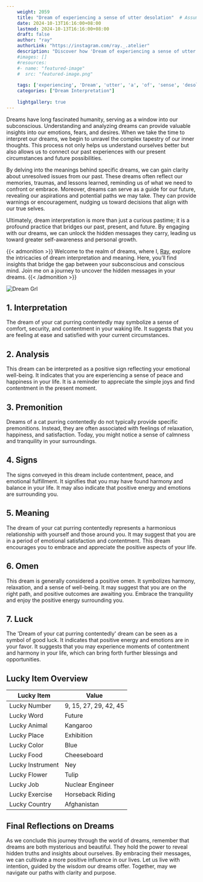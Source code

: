 ```yaml
---
    weight: 2059
    title: "Dream of experiencing a sense of utter desolation"  # Assuming 'title' column exists
    date: 2024-10-13T16:16:00+08:00
    lastmod: 2024-10-13T16:16:00+08:00
    draft: false
    author: "ray"
    authorLink: "https://instagram.com/ray._.atelier"
    description: "Discover how 'Dream of experiencing a sense of utter desolation' can interpret your future and uncover its significant meanings in your life."
    #images: []
    #resources:
    #- name: "featured-image"
    #  src: "featured-image.png"
    
    tags: ['experiencing', 'Dream', 'utter', 'a', 'of', 'sense', 'desolation']
    categories: ["Dream Interpretation"]
    
    lightgallery: true
---
```

    
Dreams have long fascinated humanity, serving as a window into our subconscious. Understanding and analyzing dreams can provide valuable insights into our emotions, fears, and desires. When we take the time to interpret our dreams, we begin to unravel the complex tapestry of our inner thoughts. This process not only helps us understand ourselves better but also allows us to connect our past experiences with our present circumstances and future possibilities.

By delving into the meanings behind specific dreams, we can gain clarity about unresolved issues from our past. These dreams often reflect our memories, traumas, and lessons learned, reminding us of what we need to confront or embrace. Moreover, dreams can serve as a guide for our future, revealing our aspirations and potential paths we may take. They can provide warnings or encouragement, nudging us toward decisions that align with our true selves.

Ultimately, dream interpretation is more than just a curious pastime; it is a profound practice that bridges our past, present, and future. By engaging with our dreams, we can unlock the hidden messages they carry, leading us toward greater self-awareness and personal growth.

{{< admonition >}}
Welcome to the realm of dreams, where I, [Ray](https://instagram.com/ray._.atelier), explore the intricacies of dream interpretation and meaning. Here, you’ll find insights that bridge the gap between your subconscious and conscious mind. Join me on a journey to uncover the hidden messages in your dreams.
{{< /admonition >}}

![Dream Grl](https://cdn.pixabay.com/photo/2017/11/02/03/35/gothic-2910057_1280.jpg "Dream Grl")

## 1. Interpretation
 The dream of your cat purring contentedly may symbolize a sense of comfort, security, and contentment in your waking life. It suggests that you are feeling at ease and satisfied with your current circumstances.

## 2. Analysis
 This dream can be interpreted as a positive sign reflecting your emotional well-being. It indicates that you are experiencing a sense of peace and happiness in your life. It is a reminder to appreciate the simple joys and find contentment in the present moment.

## 3. Premonition
 Dreams of a cat purring contentedly do not typically provide specific premonitions. Instead, they are often associated with feelings of relaxation, happiness, and satisfaction. Today, you might notice a sense of calmness and tranquility in your surroundings.

## 4. Signs
 The signs conveyed in this dream include contentment, peace, and emotional fulfillment. It signifies that you may have found harmony and balance in your life. It may also indicate that positive energy and emotions are surrounding you.

## 5. Meaning
 The dream of your cat purring contentedly represents a harmonious relationship with yourself and those around you. It may suggest that you are in a period of emotional satisfaction and contentment. This dream encourages you to embrace and appreciate the positive aspects of your life.

## 6. Omen
 This dream is generally considered a positive omen. It symbolizes harmony, relaxation, and a sense of well-being. It may suggest that you are on the right path, and positive outcomes are awaiting you. Embrace the tranquility and enjoy the positive energy surrounding you.

## 7. Luck
 The 'Dream of your cat purring contentedly' dream can be seen as a symbol of good luck. It indicates that positive energy and emotions are in your favor. It suggests that you may experience moments of contentment and harmony in your life, which can bring forth further blessings and opportunities.

## Lucky Item Overview
| Lucky Item          | Value              |
|---------------|--------------------|
| Lucky Number        | 9, 15, 27, 29, 42, 45  |
| Lucky Word          | Future |
| Lucky Animal        | Kangaroo |
| Lucky Place         | Exhibition     |
| Lucky Color         | Blue     |
| Lucky Food          | Cheeseboard      |
| Lucky Instrument    | Ney |
| Lucky Flower        | Tulip    |
| Lucky Job           | Nuclear Engineer       |
| Lucky Exercise      | Horseback Riding  |
| Lucky Country       | Afghanistan    |


##  Final Reflections on Dreams

As we conclude this journey through the world of dreams, remember that dreams are both mysterious and beautiful. They hold the power to reveal hidden truths and insights about ourselves. By embracing their messages, we can cultivate a more positive influence in our lives. Let us live with intention, guided by the wisdom our dreams offer. Together, may we navigate our paths with clarity and purpose.
